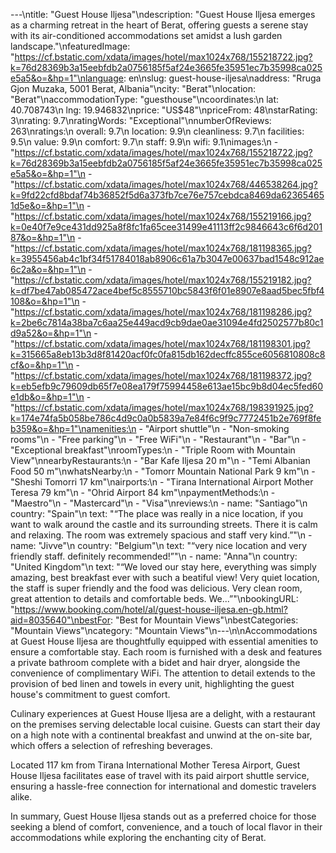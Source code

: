 ---\ntitle: "Guest House Iljesa"\ndescription: "Guest House Iljesa emerges as a charming retreat in the heart of Berat, offering guests a serene stay with its air-conditioned accommodations set amidst a lush garden landscape."\nfeaturedImage: "https://cf.bstatic.com/xdata/images/hotel/max1024x768/155218722.jpg?k=76d28369b3a15eebfdb2a0756185f5af24e3665fe35951ec7b35998ca025e5a5&o=&hp=1"\nlanguage: en\nslug: guest-house-iljesa\naddress: "Rruga Gjon Muzaka, 5001 Berat, Albania"\ncity: "Berat"\nlocation: "Berat"\naccommodationType: "guesthouse"\ncoordinates:\n  lat: 40.708743\n  lng: 19.946832\nprice: "US$48"\npriceFrom: 48\nstarRating: 3\nrating: 9.7\nratingWords: "Exceptional"\nnumberOfReviews: 263\nratings:\n  overall: 9.7\n  location: 9.9\n  cleanliness: 9.7\n  facilities: 9.5\n  value: 9.9\n  comfort: 9.7\n  staff: 9.9\n  wifi: 9.1\nimages:\n  - "https://cf.bstatic.com/xdata/images/hotel/max1024x768/155218722.jpg?k=76d28369b3a15eebfdb2a0756185f5af24e3665fe35951ec7b35998ca025e5a5&o=&hp=1"\n  - "https://cf.bstatic.com/xdata/images/hotel/max1024x768/446538264.jpg?k=9fd22cfd8bdaf74b36852f5d6a373fb7ce76e757cebdca8469da623654651d5e&o=&hp=1"\n  - "https://cf.bstatic.com/xdata/images/hotel/max1024x768/155219166.jpg?k=0e40f7e9ce431dd925a8f8fc1fa65cee31499e41113ff2c9846643c6f6d20187&o=&hp=1"\n  - "https://cf.bstatic.com/xdata/images/hotel/max1024x768/181198365.jpg?k=3955456ab4c1bf34f51784018ab8906c61a7b3047e00637bad1548c912ae6c2a&o=&hp=1"\n  - "https://cf.bstatic.com/xdata/images/hotel/max1024x768/155219182.jpg?k=df7be47ab085472ace4bef5c8555710bc5843f6f01e8907e8aad5bec5fbf4108&o=&hp=1"\n  - "https://cf.bstatic.com/xdata/images/hotel/max1024x768/181198286.jpg?k=2be6c7814a38ba7c6aa25e449acd9cb9dae0ae31094e4fd2502577b80c1d9a52&o=&hp=1"\n  - "https://cf.bstatic.com/xdata/images/hotel/max1024x768/181198301.jpg?k=315665a8eb13b3d8f81420acf0fc0fa815db162decffc855ce6056810808c8cf&o=&hp=1"\n  - "https://cf.bstatic.com/xdata/images/hotel/max1024x768/181198372.jpg?k=eb5efb9c79609db65f7e08ea179f75994458e613ae15bc9b8d04ec5fed60e1db&o=&hp=1"\n  - "https://cf.bstatic.com/xdata/images/hotel/max1024x768/198391925.jpg?k=174e74fa5b058be786c4d9c0a0b5839a7e84f6c9f9c7772451b2e769f8feb359&o=&hp=1"\namenities:\n  - "Airport shuttle"\n  - "Non-smoking rooms"\n  - "Free parking"\n  - "Free WiFi"\n  - "Restaurant"\n  - "Bar"\n  - "Exceptional breakfast"\nroomTypes:\n  - "Triple Room with Mountain View"\nnearbyRestaurants:\n  - "Bar Kafe Iljesa 20 m"\n  - "Temi Albanian Food 50 m"\nwhatsNearby:\n  - "Tomorr Mountain National Park 9 km"\n  - "Sheshi Tomorri 17 km"\nairports:\n  - "Tirana International Airport Mother Teresa 79 km"\n  - "Ohrid Airport 84 km"\npaymentMethods:\n  - "Maestro"\n  - "Mastercard"\n  - "Visa"\nreviews:\n  - name: "Santiago"\n    country: "Spain"\n    text: "“The place was really in a nice location, if you want to walk around the castle and its surrounding streets. There it is calm and relaxing. The room was extremely spacious and staff very kind.”"\n  - name: "Jivve"\n    country: "Belgium"\n    text: "“very nice location and very friendly staff. definitely recommended!”"\n  - name: "Anna"\n    country: "United Kingdom"\n    text: "“We loved our stay here, everything was simply amazing, best breakfast ever with such a beatiful view! Very quiet location, the staff is super friendly and the food was delicious. Very clean room, great attention to details and comfortable beds. We...”"\nbookingURL: "https://www.booking.com/hotel/al/guest-house-iljesa.en-gb.html?aid=8035640"\nbestFor: "Best for Mountain Views"\nbestCategories: "Mountain Views"\ncategory: "Mountain Views"\n---\n\nAccommodations at Guest House Iljesa are thoughtfully equipped with essential amenities to ensure a comfortable stay. Each room is furnished with a desk and features a private bathroom complete with a bidet and hair dryer, alongside the convenience of complimentary WiFi. The attention to detail extends to the provision of bed linen and towels in every unit, highlighting the guest house's commitment to guest comfort.

Culinary experiences at Guest House Iljesa are a delight, with a restaurant on the premises serving delectable local cuisine. Guests can start their day on a high note with a continental breakfast and unwind at the on-site bar, which offers a selection of refreshing beverages.

Located 117 km from Tirana International Mother Teresa Airport, Guest House Iljesa facilitates ease of travel with its paid airport shuttle service, ensuring a hassle-free connection for international and domestic travelers alike.

In summary, Guest House Iljesa stands out as a preferred choice for those seeking a blend of comfort, convenience, and a touch of local flavor in their accommodations while exploring the enchanting city of Berat.